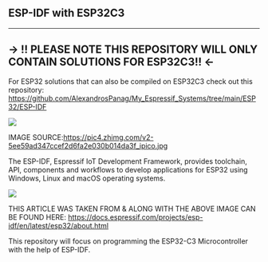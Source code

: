 ESP-IDF with ESP32C3
-----

---
-> !! <b> PLEASE NOTE THIS REPOSITORY WILL ONLY CONTAIN SOLUTIONS FOR ESP32C3!! </b>  <-
---

For ESP32 solutions that can also be compiled on ESP32C3 check out this repository: https://github.com/AlexandrosPanag/My_Espressif_Systems/tree/main/ESP32/ESP-IDF

![](https://pic4.zhimg.com/v2-5ee59ad347ccef2d6fa2e030b014da3f_ipico.jpg)



IMAGE SOURCE:https://pic4.zhimg.com/v2-5ee59ad347ccef2d6fa2e030b014da3f_ipico.jpg

The ESP-IDF, Espressif IoT Development Framework, provides toolchain, API, components and workflows to develop applications for ESP32 using Windows, Linux and macOS operating systems.

![](https://docs.espressif.com/projects/esp-idf/en/latest/esp32/_images/about-doc.png)

THIS ARTICLE WAS TAKEN FROM & ALONG WITH THE ABOVE IMAGE CAN BE FOUND HERE: https://docs.espressif.com/projects/esp-idf/en/latest/esp32/about.html

This repository will focus on programming the ESP32-C3 Microcontroller with the help of ESP-IDF.

